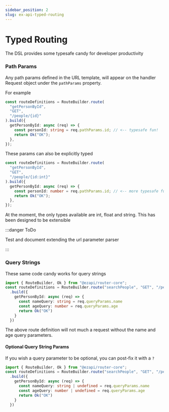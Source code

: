 ```yaml
---
sidebar_position: 2
slug: ex-api-typed-routing
---
```


# Typed Routing

The DSL provides some typesafe candy for developer productivity

### Path Params

Any path params defined in the URL template, will appear on the handler Request object under the `pathParams` property.

For example

```typescript
const routeDefinitions = RouteBuilder.route(
  "getPersonById",
  "GET",
  "/people/{id}"
).build({
  getPersonById: async (req) => {
    const personId: string = req.pathParams.id; // <-- typesafe fun!
    return Ok("OK");
  },
});
```

These params can also be explicitly typed

```typescript
const routeDefinitions = RouteBuilder.route(
  "getPersonById",
  "GET",
  "/people/{id:int}"
).build({
  getPersonById: async (req) => {
    const personId: number = req.pathParams.id; // <-- more typesafe fun!
    return Ok("OK");
  },
});
```

At the moment, the only types available are int, float and string. This has been designed to be extensible

:::danger ToDo 

Test and document extending the url parameter parser

:::
### Query Strings

These same code candy works for query strings

```typescript
import { RouteBuilder, Ok } from "@ezapi/router-core";
const routeDefinitions = RouteBuilder.route("searchPeople", "GET", "/people?{name}&{age:int}")
  .build({
    getPersonById: async (req) => {
      const nameQuery: string = req.queryParams.name
      const ageQuery: number = req.queryParams.age
      return Ok("OK")
    }
  })
```

The above route definition will not much a request without the name and age query parameters.

#### Optional Query String Params
If you wish a query parameter to be optional, you can post-fix it with a `?`

```typescript
import { RouteBuilder, Ok } from "@ezapi/router-core";
const routeDefinitions = RouteBuilder.route("searchPeople", "GET", "/people?{name?}&{age?:int}")
  .build({
    getPersonById: async (req) => {
      const nameQuery: string | undefined = req.queryParams.name
      const ageQuery: number | undefined = req.queryParams.age
      return Ok("OK")
    }
  })
```
